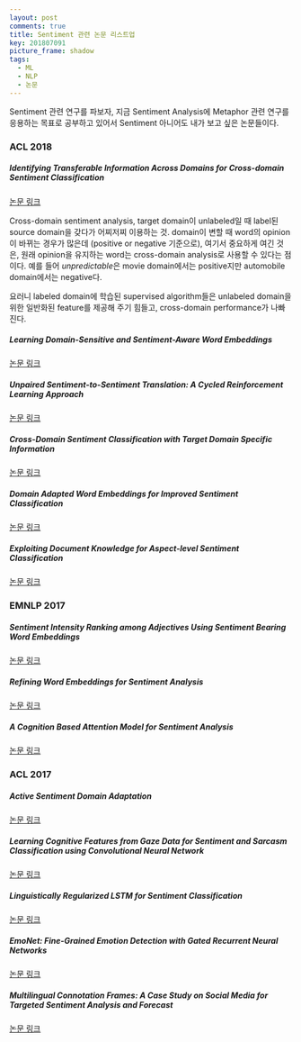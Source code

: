 ```yaml
---
layout: post
comments: true
title: Sentiment 관련 논문 리스트업
key: 201807091
picture_frame: shadow
tags:
  - ML
  - NLP
  - 논문
---
```


Sentiment 관련 연구를 파보자, 지금 Sentiment Analysis에 Metaphor 관련 연구를 응용하는 목표로 공부하고 있어서 Sentiment 아니어도 내가 보고 싶은 논문들이다.

<!--more-->

### ACL 2018


##### Identifying Transferable Information Across Domains for Cross-domain Sentiment Classification

[논문 링크](https://www.cse.iitb.ac.in/~pb/papers/acl18-cross-domain-sentiment.pdf)

Cross-domain sentiment analysis, target domain이 unlabeled일 때 label된 source domain을 갖다가 어찌저찌 이용하는 것.
domain이 변할 때 word의 opinion이 바뀌는 경우가 많은데 (positive or negative 기준으로), 여기서 중요하게 여긴 것은, 원래 opinion을 유지하는 word는 cross-domain analysis로 사용할 수 있다는 점이다.
예를 들어 *unpredictable*은 movie domain에서는 positive지만 automobile domain에서는 negative다.

요러니 labeled domain에 학습된 supervised algorithm들은 unlabeled domain을 위한 일반화된 feature를 제공해 주기 힘들고, cross-domain performance가 나빠진다.



##### Learning Domain-Sensitive and Sentiment-Aware Word Embeddings

[논문 링크](https://arxiv.org/pdf/1805.03801.pdf)

##### Unpaired Sentiment-to-Sentiment Translation: A Cycled Reinforcement Learning Approach

[논문 링크](https://arxiv.org/pdf/1805.05181.pdf)

##### Cross-Domain Sentiment Classification with Target Domain Specific Information

[논문 링크](http://jkx.fudan.edu.cn/~qzhang/paper/acl2018.pdf)

##### Domain Adapted Word Embeddings for Improved Sentiment Classification

[논문 링크](https://arxiv.org/pdf/1805.04576.pdf)

##### Exploiting Document Knowledge for Aspect-level Sentiment Classification

[논문 링크](https://arxiv.org/pdf/1806.04346.pdf)


### EMNLP 2017

##### Sentiment Intensity Ranking among Adjectives Using Sentiment Bearing Word Embeddings

[논문 링크](http://aclweb.org/anthology/D17-1058)

##### Refining Word Embeddings for Sentiment Analysis

[논문 링크](http://aclweb.org/anthology/D17-1056)

##### A Cognition Based Attention Model for Sentiment Analysis

[논문 링크](https://pdfs.semanticscholar.org/3fe4/fde24fab5795f01fea7dffa9dc42cabced60.pdf)


### ACL 2017

##### Active Sentiment Domain Adaptation

[논문 링크](http://www.aclweb.org/anthology/P17-1156)

##### Learning Cognitive Features from Gaze Data for Sentiment and Sarcasm Classification using Convolutional Neural Network

[논문 링크](https://www.cse.iitb.ac.in/~pb/papers/acl17-cogfeatures.pdf)

##### Linguistically Regularized LSTM for Sentiment Classification

[논문 링크](https://arxiv.org/pdf/1611.03949.pdf)

##### EmoNet: Fine-Grained Emotion Detection with Gated Recurrent Neural Networks

[논문 링크](http://www.aclweb.org/anthology/P17-1067)

##### Multilingual Connotation Frames: A Case Study on Social Media for Targeted Sentiment Analysis and Forecast

[논문 링크](https://homes.cs.washington.edu/~hrashkin/publications/mlconnframes_aclshort_2017.pdf)




















